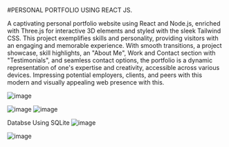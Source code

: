 #PERSONAL PORTFOLIO USING REACT JS.

A captivating personal portfolio website using React and Node.js, enriched with Three.js for interactive 3D elements and styled with the sleek Tailwind CSS. This project exemplifies skills and personality, providing visitors with an engaging and memorable experience. With smooth transitions, a project showcase, skill highlights, an "About Me", Work and Contact section with "Testimonials", and seamless contact options, the portfolio is a dynamic representation of one's expertise and creativity, accessible across various devices. Impressing potential employers, clients, and peers with this modern and visually appealing web presence with this.

![image](https://github.com/NancyPriyaa/my-react-portfolio/assets/86925331/14a310a0-00e4-4fea-b7eb-e6b58ee4486b)

![image](https://github.com/NancyPriyaa/my-react-portfolio/assets/86925331/f3a2782f-0af9-4321-bbc1-193aaf708c4b)
![image](https://github.com/NancyPriyaa/my-react-portfolio/assets/86925331/994df0bc-c987-4b4e-be15-eb57cd2d235f)



Databse Using SQLite
![image](https://github.com/NancyPriyaa/my-react-portfolio/assets/86925331/c99ebf1f-1d02-4f37-844a-fb5c57185d08)

![image](https://github.com/NancyPriyaa/my-react-portfolio/assets/86925331/5ccf1d87-60b1-48a4-b261-ea0c251c8e32)
